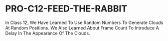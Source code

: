 # PRO-C12-FEED-THE-RABBIT
In Class 12, We Have Learned To Use Random Numbers To Generate Clouds At Random Positions. We Also Learned About Frame Count To Introduce A Delay In The Appearance Of The Clouds.
